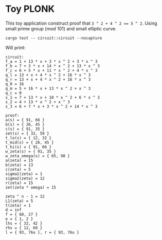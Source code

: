 # Toy PLONK

This toy application construct proof that `3 ^ 2 + 4 ^ 2 == 5 ^ 2`. Using small prime group (mod 101) and small elliptic curve.

```
cargo test -- circuit::circuit --nocapture
```

Will print:

```
circuit:
f_a = 1 + 13 * x + 3 * x ^ 2 + 3 * x ^ 3
f_b = 7 + 3 * x + 14 * x ^ 2 + 13 * x ^ 3
f_c = 6 + 5 * x + 11 * x ^ 2 + 4 * x ^ 3
q_l = 13 + x + 4 * x ^ 2 + 16 * x ^ 3
q_r = 13 + x + 4 * x ^ 2 + 16 * x ^ 3
q_0 = 16
q_m = 5 + 16 * x + 13 * x ^ 2 + x ^ 3
q_c = 0
s_1 = 7 + 13 * x + 10 * x ^ 2 + 6 * x ^ 3
s_2 = 4 + 13 * x ^ 2 + x ^ 3
s_3 = 6 + 7 * x + 3 * x ^ 2 + 14 * x ^ 3

proof:
a(s) = { 91, 66 }
b(s) = { 26, 45 }
c(s) = { 91, 35 }
zet(s) = { 32, 59 }
t_lo(s) = { 12, 32 }
t_mid(s) = { 26, 45 }
t_hi(s) = { 91, 66 }
w_zeta(s) = { 91, 35 }
w_zeta_omega(s) = { 65, 98 }
a(zeta) = 15
b(zeta) = 13
c(zeta) = 5
sigma1(zeta) = 1
sigma2(zeta) = 12
r(zeta) = 15
zet(zeta * omega) = 15

zeta ^ n - 1 = 12
L1(zeta) = 5
t(zeta) = 1
d = inf
f = { 68, 27 }
e = { 1, 2 }
lhs = { 32, 42 }
rhs = { 12, 69 }
l = { 93, 76u }, r = { 93, 76u }
```

